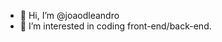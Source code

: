 - 👋 Hi, I’m @joaodleandro
- 👀 I’m interested in coding front-end/back-end.

<!---
joaodleandro/joaodleandro is a ✨ special ✨ repository because its `README.md` (this file) appears on your GitHub profile.
You can click the Preview link to take a look at your changes.
--->
